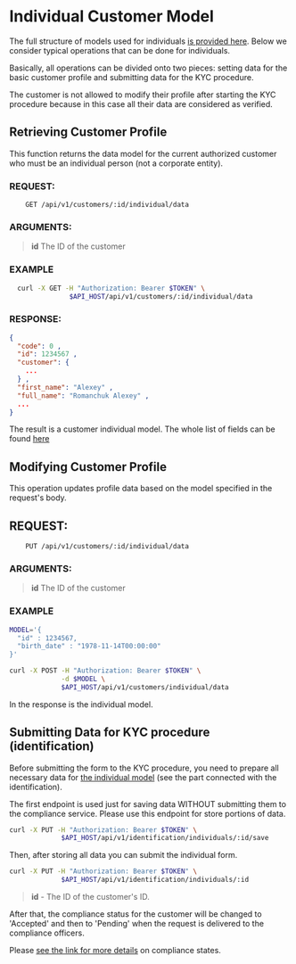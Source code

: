 # Individual Customer Model

The full structure of models used for individuals [is provided here](../models/individual.md).
Below we consider typical operations that can be done for individuals.

Basically, all operations can be divided onto two pieces: setting data for the basic customer profile
and submitting data for the KYC procedure.

The customer is not allowed to modify their profile after starting the KYC procedure
because in this case all their data are considered as verified.

## Retrieving Customer Profile

This function returns the data model for the current authorized customer who must
be an individual person (not a corporate entity).

### REQUEST:

```
    GET /api/v1/customers/:id/individual/data
```

### ARGUMENTS:

> **id** The ID of the customer

### EXAMPLE

```bash
  curl -X GET -H "Authorization: Bearer $TOKEN" \
               $API_HOST/api/v1/customers/:id/individual/data
```

### RESPONSE:

```json
{
  "code": 0 ,
  "id": 1234567 ,
  "customer": {
    ...
  } ,
  "first_name": "Alexey" ,
  "full_name": "Romanchuk Alexey" ,
  ...
}
```

The result is a customer individual model. The whole list of fields can be
found [here](../models/individual.md)

## Modifying Customer Profile

This operation updates profile data based on the model specified in the request's body.

## REQUEST:

```
    PUT /api/v1/customers/:id/individual/data
```    

### ARGUMENTS:

> **id** The ID of the customer

### EXAMPLE

```bash
MODEL='{
  "id" : 1234567, 
  "birth_date" : "1978-11-14T00:00:00"
}'

curl -X POST -H "Authorization: Bearer $TOKEN" \
             -d $MODEL \
             $API_HOST/api/v1/customers/individual/data
```

In the response is the individual model.

## Submitting Data for KYC procedure (identification)

Before submitting the form to the KYC procedure, you need to prepare all necessary data for
[the individual model](../models/individual.md) (see the part connected with the identification).

The first endpoint is used just for saving data WITHOUT submitting them to the compliance service. Please
use this endpoint for store portions of data.

```bash
curl -X PUT -H "Authorization: Bearer $TOKEN" \
             $API_HOST/api/v1/identification/individuals/:id/save
```

Then, after storing all data you can submit the individual form.

```bash
curl -X PUT -H "Authorization: Bearer $TOKEN" \
             $API_HOST/api/v1/identification/individuals/:id
```

> **id** - The ID of the customer's ID.

After that, the compliance status for the customer will be changed to 'Accepted' and
then to 'Pending' when the request is delivered to the compliance officers.

Please [see the link for more details](../models/customer.md) on compliance states.

